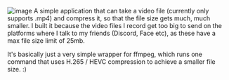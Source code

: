 ![image](https://github.com/user-attachments/assets/d7affe48-5b33-4880-bd2f-b0b758df9a0a)
A simple application that can take a video file (currently only supports .mp4) and compress it, so that the file size gets much, much smaller. I built it because the video files I record get too big to send on the platforms where I talk to my friends (Discord, Face etc), as these have a max file size limit of 25mb.

It's basically just a very simple wrapper for ffmpeg, which runs one command that uses H.265 / HEVC compression to achieve a smaller file size. :)
